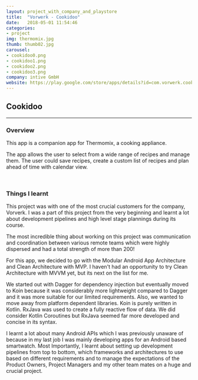 ```yaml
---
layout: project_with_company_and_playstore
title:  "Vorwerk - Cookidoo"
date:   2018-05-01 11:54:46
categories:
- project
img: thermomix.jpg
thumb: thumb02.jpg
carousel:
- cookidoo0.png
- cookidoo1.png
- cookidoo2.png
- cookidoo3.png
company: intive GmbH
website: https://play.google.com/store/apps/details?id=com.vorwerk.cookidoo&hl=en
---
```

## Cookidoo
------------

### Overview
This app is a companion app for Thermomix, a cooking appliance.

The app allows the user to select from a wide range of recipes and manage them. The user could save recipes, create a custom list of recipes and plan ahead of time with calendar view.

<br>

### Things I learnt
This project was with one of the most crucial customers for the company, Vorverk. I was a part of this project from the very beginning and learnt a lot about development pipelines and high level stage plannings during its course.

The most incredible thing about working on this project was communication and coordination between various remote teams which were highly dispersed and had a total strength of more than 200!

For this app, we decided to go with the Modular Android App Architecture and Clean Architecture with MVP. I haven't had an opportunity to try Clean Architecture with MVVM yet, but its next on the list for me.

We started out with Dagger for dependency injection but eventually moved to Koin because it was considerably more lightweight compared to Dagger and it was more suitable for our limited requirements. Also, we wanted to move away from platform dependent libraries. Koin is purely written in Kotlin. RxJava was used to create a fully reactive flow of data. We did consider Kotlin Coroutines but RxJava seemed far more developed and concise in its syntax.

I learnt a lot about many Android APIs which I was previously unaware of because in my last job I was mainly developing apps for an Android based smartwatch. Most Importantly, I learnt about setting up development pipelines from top to bottom, which frameworks and architectures to use based on different requirements and to manage the expectations of the Product Owners, Project Managers and my other team mates on a huge and crucial project.